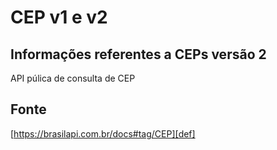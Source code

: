 # CEP v1 e v2

## Informações referentes a CEPs versão 2

API púlica de consulta de CEP

## Fonte

[https://brasilapi.com.br/docs#tag/CEP][def]

[def]: https://brasilapi.com.br/docs#tag/CEP